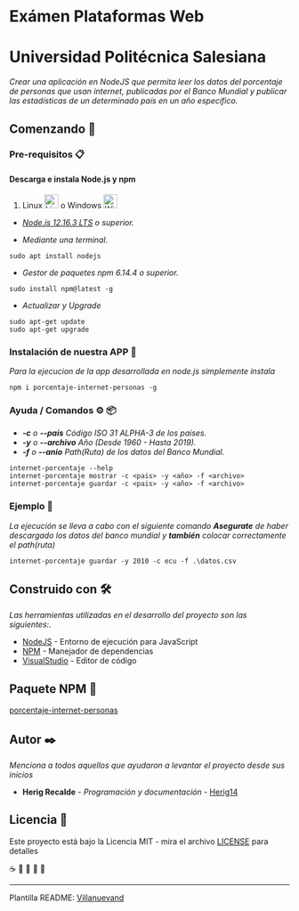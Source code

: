 
# Exámen Plataformas Web
# Universidad Politécnica Salesiana


_Crear una aplicación en NodeJS que permita leer los datos del porcentaje de personas que usan internet, publicadas por el Banco
Mundial y publicar las estadísticas de un determinado país en un
año específico._

## Comenzando 🚀

### Pre-requisitos 📋
#### Descarga e instala Node.js y npm
1. Linux <img src="https://upload.wikimedia.org/wikipedia/commons/thumb/3/35/Tux.svg/1200px-Tux.svg.png" alt="Lin Logo" width="25" height="25" /> o Windows <img src="https://es.seaicons.com/wp-content/uploads/2015/10/OS-Windows-icon.png" alt="Win Logo" width="25" height="25" /> 

  - _[Node.js 12.16.3 LTS](https://nodejs.org/es/) o superior._
  
  - _Mediante una terminal._
```
sudo apt install nodejs
```

  - _Gestor de paquetes npm 6.14.4 o superior._
```
sudo install npm@latest -g
```
  - _Actualizar y Upgrade_
```
sudo apt-get update
sudo apt-get upgrade
```

### Instalación de nuestra APP 🔧

_Para la ejecucion de la app desarrollada en node.js simplemente instala_

```
npm i porcentaje-internet-personas -g
```
### Ayuda / Comandos ⚙️ 📦
* _**-c** o **--pais** Código ISO 31 ALPHA-3 de los paises._
* _**-y** o **--archivo** Año (Desde 1960 - Hasta 2019)._
* _**-f** o **--anio** Path(Ruta) de los datos del Banco Mundial._
```
internet-porcentaje --help
internet-porcentaje mostrar -c <pais> -y <año> -f <archivo>
internet-porcentaje guardar -c <pais> -y <año> -f <archivo>
```

### Ejemplo 🔩

_La ejecución se lleva a cabo con el siguiente comando **Asegurate** de haber descargado los datos del banco mundial y **también** colocar correctamente el path(ruta)_
```
internet-porcentaje guardar -y 2010 -c ecu -f .\datos.csv
```


## Construido con 🛠️

_Las herramientas utilizadas en el desarrollo del proyecto son las siguientes:._

* [NodeJS](https://nodejs.org/) - Entorno de ejecución para JavaScript
* [NPM](https://www.npmjs.com/) - Manejador de dependencias
* [VisualStudio](https://code.visualstudio.com/?wt.mc_id=DX_841432) - Editor de código

## Paquete NPM 📖

[porcentaje-internet-personas](https://www.npmjs.com/package/porcentaje-internet-personas)

## Autor ✒️

_Menciona a todos aquellos que ayudaron a levantar el proyecto desde sus inicios_

* **Herig Recalde** - *Programación y documentación* - [Herig14](https://github.com/Herig14)

## Licencia 📄

Este proyecto está bajo la Licencia MIT - mira el archivo [LICENSE](LICENSE) para detalles


☕ 🍺 📢 🍺 🎁



---
Plantilla README:
[Villanuevand](https://github.com/Villanuevand)
